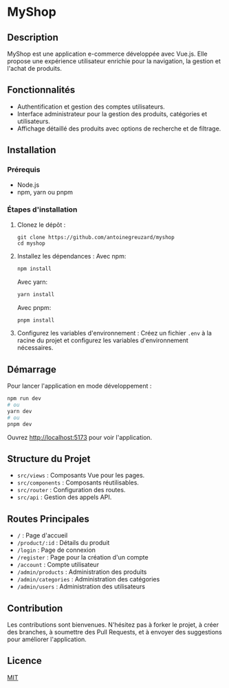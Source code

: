 # MyShop

## Description

MyShop est une application e-commerce développée avec Vue.js. Elle propose une expérience
utilisateur enrichie pour la navigation, la gestion et l'achat de produits.

## Fonctionnalités

- Authentification et gestion des comptes utilisateurs.
- Interface administrateur pour la gestion des produits, catégories et utilisateurs.
- Affichage détaillé des produits avec options de recherche et de filtrage.

## Installation

### Prérequis

- Node.js
- npm, yarn ou pnpm

### Étapes d'installation

1. Clonez le dépôt :
   ```
   git clone https://github.com/antoinegreuzard/myshop
   cd myshop
   ```

2. Installez les dépendances :
   Avec npm:
   ```bash
   npm install
   ```
   Avec yarn:
   ```bash
   yarn install
   ```
   Avec pnpm:
   ```bash
   pnpm install
   ```

3. Configurez les variables d'environnement :
   Créez un fichier `.env` à la racine du projet et configurez les variables d'environnement
   nécessaires.

## Démarrage

Pour lancer l'application en mode développement :

```bash
npm run dev
# ou
yarn dev
# ou
pnpm dev
```

Ouvrez [http://localhost:5173](http://localhost:5173) pour voir l'application.

## Structure du Projet

- `src/views` : Composants Vue pour les pages.
- `src/components` : Composants réutilisables.
- `src/router` : Configuration des routes.
- `src/api` : Gestion des appels API.

## Routes Principales

- `/` : Page d'accueil
- `/product/:id` : Détails du produit
- `/login` : Page de connexion
- `/register` : Page pour la création d'un compte
- `/account` : Compte utilisateur
- `/admin/products` : Administration des produits
- `/admin/categories` : Administration des catégories
- `/admin/users` : Administration des utilisateurs

## Contribution

Les contributions sont bienvenues. N'hésitez pas à forker le projet, à créer des branches, à
soumettre des Pull Requests, et à envoyer des suggestions pour améliorer l'application.

## Licence

[MIT](https://opensource.org/licenses/MIT)
